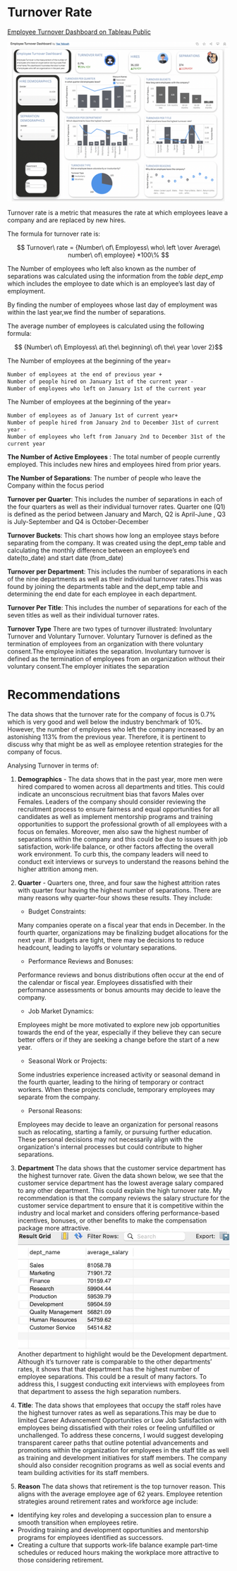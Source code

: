 # Turnover Rate

[Employee Turnover Dashboard on Tableau Public](https://public.tableau.com/app/profile/yaa.yeboah/viz/EmployeeTurnoverDashboard_17028715143540/EmployeeTurnoverDashbord?publish=yes)

![Employee Turnover Dashboard!](./employee-turnover-dashboard.png "Employee Turnover Dashboard")


Turnover rate is a metric that measures the rate at which employees leave a company and are replaced by new hires.

The formula for turnover rate is:

$$ Turnover\ rate = {Number\ of\ Employess\ who\ left \over Average\ number\ of\ employee} *100\% $$

The Number of employees who left also known as the number of separations was calculated using the information from the *table dept_emp* which includes the employee to date which is an employee’s last day of employment.

By finding the number of employees whose last day of employment was within the last year,we find the number of separations.

The average number of employees is calculated using the following formula:

$$ {Number\ of\ Employess\ at\ the\ beginning\ of\ the\ year \over 2}$$

The Number of employees at the beginning of the year=

```
Number of employees at the end of previous year +
Number of people hired on January 1st of the current year -
Number of employees who left on January 1st of the current year
```
The Number of employees at the beginning of the year=
```
Number of employees as of January 1st of current year+
Number of people hired from January 2nd to December 31st of current year -
Number of employees who left from January 2nd to December 31st of the current year
```

**The Number of Active Employees** : The total number of people currently employed. This includes new hires and employees hired from prior years.

**The Number of Separations**: The number of people who leave the Company within the focus period

**Turnover per Quarter**: This includes the number of separations in each of the four quarters as well as their individual turnover rates. Quarter one (Q1) is defined as the period between January and March, Q2 is April-June , Q3 is July-September and Q4 is October-December

**Turnover Buckets**:
This chart shows how long an employee stays before separating from the company. It was created using the dept_emp table and calculating the monthly difference between an employee’s end date(to_date) and start date (from_date)

**Turnover per Department**:
This includes the number of separations in each of the nine departments as well as their individual turnover rates.This was found by joining the departments table and the dept_emp table and determining the end date for each employee in each department.

**Turnover Per Title**:
This includes the number of separations for each of the seven titles as well as their individual turnover rates.

**Turnover Type**
There are two types of turnover illustrated: Involuntary Turnover and Voluntary Turnover. Voluntary Turnover is defined as the termination of employees from an organization with there voluntary consent.The employee initiates the separation.
Involuntary turnover is defined as the termination of employees from an organization without their voluntary consent.The employer initiates the separation

# Recommendations
The data shows that the turnover rate for the company of focus is 0.7% which is very good and well below the industry benchmark of 10%. However, the number of employees who left the company increased by an astonishing 113% from the previous year. Therefore, it is pertinent to discuss why that might be as well as employee retention strategies for the company of focus.

Analysing Turnover in terms of:

1. **Demographics** - The data shows that in the past year, more men were hired compared to women across all departments and titles. This could indicate an unconscious recruitment bias that favors Males over Females. Leaders of the company should consider reviewing the recruitment process to ensure fairness and equal opportunities for all candidates as well as implement mentorship programs and training opportunities to support the professional growth of all employees with a focus on females. Moreover, men also saw the highest number of separations within the company and this could be due to issues with job satisfaction, work-life balance, or other factors affecting the overall work environment. To curb this, the company leaders will need to conduct exit interviews or surveys to understand the reasons behind the higher attrition among men.
2. **Quarter** - Quarters one, three, and four saw the highest attrition rates with quarter four having the highest number of separations. There are many reasons why quarter-four shows these results. They include:
   - Budget Constraints:

    Many companies operate on a fiscal year that ends in December. In the fourth quarter, organizations may be finalizing budget allocations for the next year. If budgets are tight, there may be decisions to reduce headcount, leading to layoffs or voluntary separations.
   - Performance Reviews and Bonuses:

    Performance reviews and bonus distributions often occur at the end of the calendar or fiscal year. Employees dissatisfied with their performance assessments or bonus amounts may decide to leave the company.
   - Job Market Dynamics:

    Employees might be more motivated to explore new job opportunities towards the end of the year, especially if they believe they can secure better offers or if they are seeking a change before the start of a new year.
   - Seasonal Work or Projects:

    Some industries experience increased activity or seasonal demand in the fourth quarter, leading to the hiring of temporary or contract workers. When these projects conclude, temporary employees may separate from the company.
   - Personal Reasons:

   Employees may decide to leave an organization for personal reasons such as relocating, starting a family, or pursuing further education. These personal decisions may not necessarily align with the organization's internal processes but could contribute to higher separations.


3. **Department**
The data shows that the customer service department has the highest turnover rate. Given the data shown below, we see that the customer service department has the lowest average salary compared to any other department. This could explain the high turnover rate. My recommendation is that the company reviews the salary structure for the customer service department to ensure that it is competitive within the industry and local market and considers offering performance-based incentives, bonuses, or other benefits to make the compensation package more attractive.
![Department average salary!](./department_avg_salary.jpeg  "Department average salary")
Another department to highlight would be the Development department. Although it’s turnover rate is comparable to the other departments’ rates, it shows that that department has the highest number of employee separations. This could be a result of many factors. To address this, I suggest conducting exit interviews with employees from that department to assess the high separation numbers.

4. **Title**:
The data shows that employees that occupy the staff roles have the highest turnover rates as well as separations.This may be due to limited Career Advancement Opportunities or Low Job Satisfaction with employees being dissatisfied with their roles or feeling unfulfilled or unchallenged. To address these concerns, I would suggest developing transparent career paths that outline potential advancements and promotions within the organization for employees in the staff title as well as training and development initiatives for staff members. The company should also consider recognition programs as well as social events and team building activities for its staff members.
5. **Reason**
The data shows that retirement is the top turnover reason. This aligns with the average employee age of 62 years. Employee retention strategies around retirement rates and workforce age include:
- Identifying key roles and developing a succession plan to ensure a smooth transition when employees retire.
- Providing training and development opportunities and mentorship programs for employees identified as successors.
- Creating a culture that supports work-life balance example part-time schedules or reduced hours making the workplace more attractive to those considering retirement.
